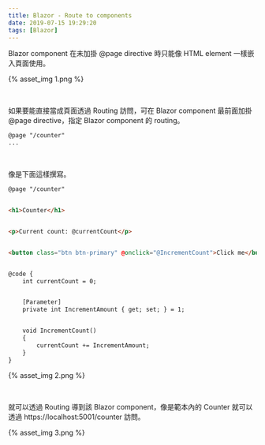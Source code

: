 ```yaml
---
title: Blazor - Route to components
date: 2019-07-15 19:29:20
tags: [Blazor]
---
```


Blazor component 在未加掛 @page directive 時只能像 HTML element 一樣嵌入頁面使用。  

<!-- More -->

{% asset_img 1.png %}

</br>


如果要能直接當成頁面透過 Routing 訪問，可在 Blazor component 最前面加掛 @page directive，指定 Blazor component 的 routing。  

```html
@page "/counter"
...
```

</br>


像是下面這樣撰寫。  

```html
@page "/counter"


<h1>Counter</h1>


<p>Current count: @currentCount</p>


<button class="btn btn-primary" @onclick="@IncrementCount">Click me</button>


@code {
    int currentCount = 0;


    [Parameter]
    private int IncrementAmount { get; set; } = 1;


    void IncrementCount()
    {
        currentCount += IncrementAmount;
    }
}
```

{% asset_img 2.png %}

</br>


就可以透過 Routing 導到該 Blazor component，像是範本內的 Counter 就可以透過 https://localhost:5001/counter 訪問。  

{% asset_img 3.png %}
